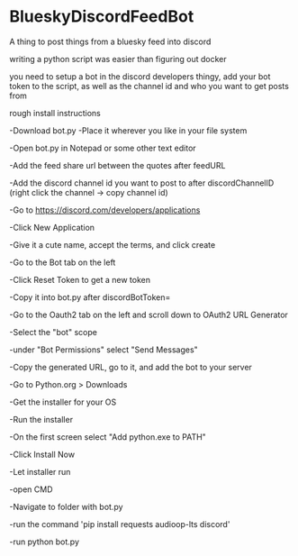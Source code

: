 # BlueskyDiscordFeedBot

A thing to post things from a bluesky feed into discord

writing a python script was easier than figuring out docker

you need to setup a bot in the discord developers thingy, add your bot token to the script, as well as the channel id and who you want to get posts from

rough install instructions

-Download bot.py
-Place it wherever you like in your file system

-Open bot.py in Notepad or some other text editor

-Add the feed share url between the quotes after feedURL

-Add the discord channel id you want to post to after discordChannelID (right click the channel -> copy channel id)

-Go to https://discord.com/developers/applications

-Click New Application 

-Give it a cute name, accept the terms, and click create

-Go to the Bot tab on the left

-Click Reset Token to get a new token

-Copy it into bot.py after discordBotToken=

-Go to the Oauth2 tab on the left and scroll down to OAuth2 URL Generator

-Select the "bot" scope

-under "Bot Permissions" select "Send Messages"

-Copy the generated URL, go to it, and add the bot to your server

-Go to Python.org > Downloads

-Get the installer for your OS

-Run the installer

-On the first screen select "Add python.exe to PATH"

-Click Install Now

-Let installer run

-open CMD

-Navigate to folder with bot.py

-run the command 'pip install requests audioop-lts discord'

-run python bot.py


